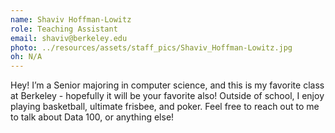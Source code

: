 ```yaml
---
name: Shaviv Hoffman-Lowitz
role: Teaching Assistant
email: shaviv@berkeley.edu
photo: ../resources/assets/staff_pics/Shaviv_Hoffman-Lowitz.jpg
oh: N/A
---
```


Hey! I’m a Senior majoring in computer science, and this is my favorite class at Berkeley - hopefully it will be your favorite also! Outside of school, I enjoy playing basketball, ultimate frisbee, and poker. Feel free to reach out to me to talk about Data 100, or anything else!
